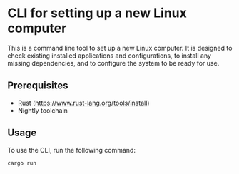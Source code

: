 # CLI for setting up a new Linux computer

This is a command line tool to set up a new Linux computer. It is designed to check existing installed applications and configurations, to install any missing dependencies, and to configure the system to be ready for use.

## Prerequisites

- Rust (https://www.rust-lang.org/tools/install)
- Nightly toolchain

## Usage

To use the CLI, run the following command:

```bash
cargo run
```
